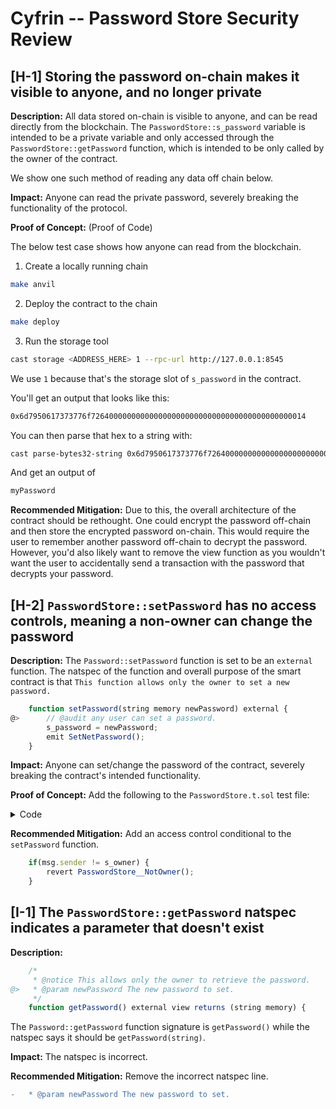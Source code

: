 # Cyfrin -- Password Store Security Review

## [H-1] Storing the password on-chain makes it visible to anyone, and no longer private

**Description:** All data stored on-chain is visible to anyone, and can be read directly from the blockchain. The `PasswordStore::s_password` variable is intended to be a private variable and only accessed through the `PasswordStore::getPassword` function, which is intended to be only called by the owner of the contract.

We show one such method of reading any data off chain below.

**Impact:** Anyone can read the private password, severely breaking the functionality of the protocol.

**Proof of Concept:** (Proof of Code)

The below test case shows how anyone can read from the blockchain.

1. Create a locally running chain

```bash
make anvil
```

2. Deploy the contract to the chain

```bash
make deploy
```

3. Run the storage tool

```bash
cast storage <ADDRESS_HERE> 1 --rpc-url http://127.0.0.1:8545
```

We use `1` because that's the storage slot of `s_password` in the contract.

You'll get an output that looks like this:

```bash
0x6d7950617373776f726400000000000000000000000000000000000000000014
```

You can then parse that hex to a string with:

```bash
cast parse-bytes32-string 0x6d7950617373776f726400000000000000000000000000000000000000000014
```

And get an output of

```bash
myPassword
```

**Recommended Mitigation:** Due to this, the overall architecture of the contract should be rethought. One could encrypt the password off-chain and then store the encrypted password on-chain. This would require the user to remember another password off-chain to decrypt the password. However, you'd also likely want to remove the view function as you wouldn't want the user to accidentally send a transaction with the password that decrypts your password.

## [H-2] `PasswordStore::setPassword` has no access controls, meaning a non-owner can change the password

**Description:** The `Password::setPassword` function is set to be an `external` function. The natspec of the function and overall purpose of the smart contract is that `This function allows only the owner to set a new password.`

```javascript
    function setPassword(string memory newPassword) external {
@>      // @audit any user can set a password.
        s_password = newPassword;
        emit SetNetPassword();
    }
```

**Impact:** Anyone can set/change the password of the contract, severely breaking the contract's intended functionality.

**Proof of Concept:** Add the following to the `PasswordStore.t.sol` test file:

<details>
<summary>Code</summary>

```javascript
    function test_anyone_can_set_password(address randomAddress) public {
        vm.assume(randomAddress != owner);
        vm.prank(randomAddress);
        string memory expectedPassword = "myNewPassword";
        passwordStore.setPassword(expectedPassword);

        vm.prank(owner);
        string memory actualPassword = passwordStore.getPassword();
        assertEq(actualPassword, expectedPassword);
    }
```

</details>

**Recommended Mitigation:** Add an access control conditional to the `setPassword` function.

```javascript
    if(msg.sender != s_owner) {
        revert PasswordStore__NotOwner();
    }
```

## [I-1] The `PasswordStore::getPassword` natspec indicates a parameter that doesn't exist

**Description:**

```javascript
    /*
     * @notice This allows only the owner to retrieve the password.
@>   * @param newPassword The new password to set.
     */
    function getPassword() external view returns (string memory) {
```

The `Password::getPassword` function signature is `getPassword()` while the natspec says it should be `getPassword(string)`.

**Impact:** The natspec is incorrect.

**Recommended Mitigation:** Remove the incorrect natspec line.

```diff
-   * @param newPassword The new password to set.
```
